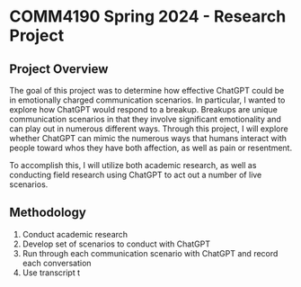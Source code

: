 # COMM4190 Spring 2024 - Research Project

## Project Overview

The goal of this project was to determine how effective ChatGPT could be in emotionally charged communication scenarios. In particular, I wanted to explore how ChatGPT would respond to a breakup. Breakups are unique communication scenarios in that they involve significant emotionality and can play out in numerous different ways. Through this project, I will explore whether ChatGPT can mimic the numerous ways that humans interact with people toward whos they have both affection, as well as pain or resentment.

To accomplish this, I will utilize both academic research, as well as conducting field research using ChatGPT to act out a number of live scenarios.

## Methodology

1. Conduct academic research
2. Develop set of scenarios to conduct with ChatGPT
3. Run through each communication scenario with ChatGPT and record each conversation
4. Use transcript t





